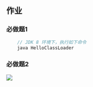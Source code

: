 ## 作业

### 必做题1

```java
    // JDK 8 环境下，执行如下命令
    java HelloClassLoader
```

### 必做题2

![](.JVM参数模型.png)

